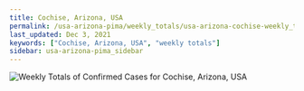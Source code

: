 ```yaml
---
title: Cochise, Arizona, USA
permalink: /usa-arizona-pima/weekly_totals/usa-arizona-cochise-weekly_totals.html
last_updated: Dec 3, 2021
keywords: ["Cochise, Arizona, USA", "weekly totals"]
sidebar: usa-arizona-pima_sidebar
---
```


![Weekly Totals of Confirmed Cases for Cochise, Arizona, USA](/covid_tracker/images/graphs/usa-arizona-cochise-weekly_totals_graph.png)
